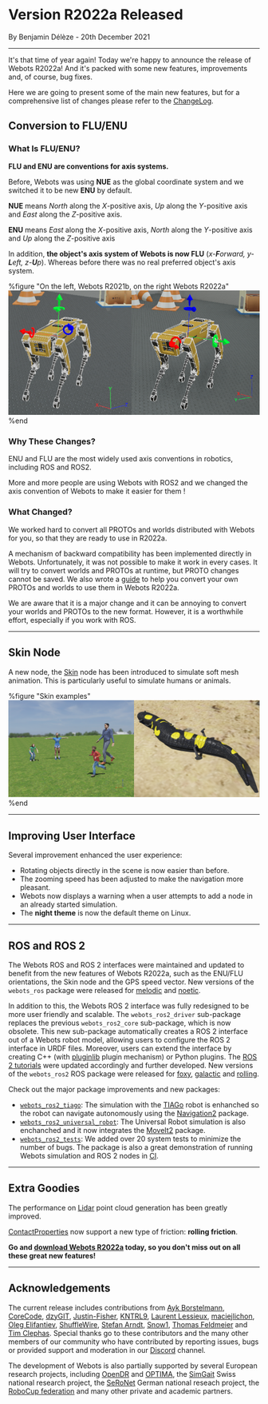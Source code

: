 # Version R2022a Released

<p id="publish-data">By Benjamin Délèze - 20th December 2021</p>

---

It's that time of year again! Today we're happy to announce the release of Webots R2022a!
And it's packed with some new features, improvements and, of course, bug fixes.

Here we are going to present some of the main new features, but for a comprehensive list of changes please refer to the [ChangeLog](../reference/changelog-r2022.md).


## Conversion to FLU/ENU

### What Is FLU/ENU?

**FLU and ENU are conventions for axis systems.**

Before, Webots was using **NUE** as the global coordinate system and we switched it to be new **ENU** by default.

**NUE** means _North_ along the _X_-positive axis, _Up_ along the _Y_-positive axis and _East_ along the _Z_-positive axis.

**ENU** means _East_ along the _X_-positive axis, _North_ along the _Y_-positive axis and _Up_ along the _Z_-positive axis


In addition, **the object's axis system of Webots is now FLU** (_x-**F**orward, y-**L**eft, z-**U**p_). Whereas before there was no real preferred object's axis system.

%figure "On the left, Webots R2021b, on the right Webots R2022a"
![Axis illustration](images/flu-enu.png)
%end

### Why These Changes?

ENU and FLU are the most widely used axis conventions in robotics, including ROS and ROS2.

More and more people are using Webots with ROS2 and we changed the axis convention of Webots to make it easier for them !

### What Changed?

We worked hard to convert all PROTOs and worlds distributed with Webots for you, so that they are ready to use in R2022a.

A mechanism of backward compatibility has been implemented directly in Webots.
Unfortunately, it was not possible to make it work in every cases.
It will try to convert worlds and PROTOs at runtime, but PROTO changes cannot be saved.
We also wrote a [guide](https://github.com/cyberbotics/webots/wiki/How-to-adapt-your-world-or-PROTO-to-Webots-R2022a) to help you convert your own PROTOs and worlds to use them in Webots R2022a.

We are aware that it is a major change and it can be annoying to convert your worlds and PROTOs to the new format.
However, it is a worthwhile effort, especially if you work with ROS.

---

## Skin Node

A new node, the [Skin](../reference/skin.md) node has been introduced to simulate soft mesh animation.
This is particularly useful to simulate humans or animals.

%figure "Skin examples"
![Skin examples](images/skin.png)
%end

---

## Improving User Interface

Several improvement enhanced the user experience:

  - Rotating objects directly in the scene is now easier than before.
  - The zooming speed has been adjusted to make the navigation more pleasant.
  - Webots now displays a warning when a user attempts to add a node in an already started simulation.
  - The **night theme** is now the default theme on Linux.

---

## ROS and ROS 2

The Webots ROS and ROS 2 interfaces were maintained and updated to benefit from the new features of Webots R2022a, such as the ENU/FLU orientations, the Skin node and the GPS speed vector.
New versions of the `webots_ros` package were released for [melodic](https://index.ros.org/p/webots_ros/#melodic) and [noetic](https://index.ros.org/p/webots_ros/#noetic).

In addition to this, the Webots ROS 2 interface was fully redesigned to be more user friendly and scalable.
The `webots_ros2_driver` sub-package replaces the previous `webots_ros2_core` sub-package, which is now obsolete.
This new sub-package automatically creates a ROS 2 interface out of a Webots robot model, allowing users to configure the ROS 2 interface in URDF files.
Moreover, users can extend the interface by creating C++ (with [pluginlib](https://github.com/ros/pluginlib/tree/ros2) plugin mechanism) or Python plugins.
The [ROS 2 tutorials](https://github.com/cyberbotics/webots_ros2/wiki/Tutorials) were updated accordingly and further developed.
New versions of the `webots_ros2` ROS package were released for [foxy](https://index.ros.org/p/webots_ros2/#foxy), [galactic](https://index.ros.org/p/webots_ros2/#galactic) and [rolling](https://index.ros.org/p/webots_ros2/#rolling).

Check out the major package improvements and new packages:
- [`webots_ros2_tiago`](https://github.com/cyberbotics/webots_ros2/tree/master/webots_ros2_tiago): The simulation with the [TIAGo](https://pal-robotics.com/robots/tiago/) robot is enhanched so the robot can navigate autonomously using the [Navigation2](https://navigation.ros.org/) package.
- [`webots_ros2_universal_robot`](https://github.com/cyberbotics/webots_ros2/tree/master/webots_ros2_universal_robot): The Universal Robot simulation is also enchanched and it now integrates the [MoveIt2](https://moveit.ros.org/) package.
- [`webots_ros2_tests`](https://github.com/cyberbotics/webots_ros2/tree/master/webots_ros2_tests): We added over 20 system tests to minimize the number of bugs. The package is also a great demonstration of running Webots simulation and ROS 2 nodes in [CI](https://en.wikipedia.org/wiki/Continuous_integration).

---

## Extra Goodies

The performance on [Lidar](../reference/lidar.md) point cloud generation has been greatly improved.

[ContactProperties](../reference/contactproperties.md) now support a new type of friction: **rolling friction**.

**Go and [download Webots R2022a](https://cyberbotics.com/#download) today, so you don't miss out on all these great new features!**

---

## Acknowledgements

The current release includes contributions from [Ayk Borstelmann](https://github.com/aykborstelmann), [CoreCode](https://github.com/core-code), [dzyGIT](https://github.com/dzywater), [Justin-Fisher](https://github.com/Justin-Fisher), [KNTRL9](https://github.com/KNTRL9), [Laurent Lessieux](https://github.com/llessieux), [maciejlichon](https://github.com/maciejlichon), [Oleg Elifantiev](https://github.com/Olegas), [ShuffleWire](https://github.com/ShuffleWire), [Stefan Arndt](https://github.com/stef264), [Snow1](https://github.com/lixk28), [Thomas Feldmeier](https://github.com/Thomas-Feldmeier) and [Tim Clephas](https://github.com/Timple).
Special thanks go to these contributors and the many other members of our community who have contributed by reporting issues, bugs or provided support and moderation in our [Discord](https://discord.com/invite/nTWbN9m) channel.

The development of Webots is also partially supported by several European research projects, including [OpenDR](https://opendr.eu) and [OPTIMA](https://optima-hpc.eu), the [SimGait](https://simgait.org) Swiss national research project, the [SeRoNet](https://www.seronet-projekt.de) German national reseach project, the [RoboCup federation](https://robocup.org) and many other private and academic partners.
